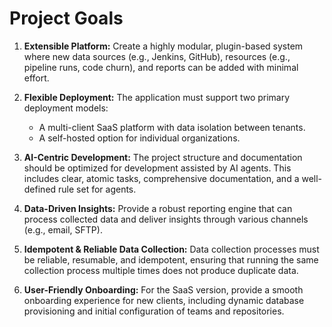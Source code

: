 # Project Goals

1.  **Extensible Platform:** Create a highly modular, plugin-based system where new data sources (e.g., Jenkins, GitHub), resources (e.g., pipeline runs, code churn), and reports can be added with minimal effort.

2.  **Flexible Deployment:** The application must support two primary deployment models:
    *   A multi-client SaaS platform with data isolation between tenants.
    *   A self-hosted option for individual organizations.

3.  **AI-Centric Development:** The project structure and documentation should be optimized for development assisted by AI agents. This includes clear, atomic tasks, comprehensive documentation, and a well-defined rule set for agents.

4.  **Data-Driven Insights:** Provide a robust reporting engine that can process collected data and deliver insights through various channels (e.g., email, SFTP).

5.  **Idempotent & Reliable Data Collection:** Data collection processes must be reliable, resumable, and idempotent, ensuring that running the same collection process multiple times does not produce duplicate data.

6.  **User-Friendly Onboarding:** For the SaaS version, provide a smooth onboarding experience for new clients, including dynamic database provisioning and initial configuration of teams and repositories.

